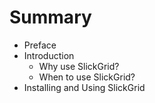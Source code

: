 # Summary

* Preface
* Introduction
   * Why use SlickGrid?
   * When to use SlickGrid?
* Installing and Using SlickGrid

